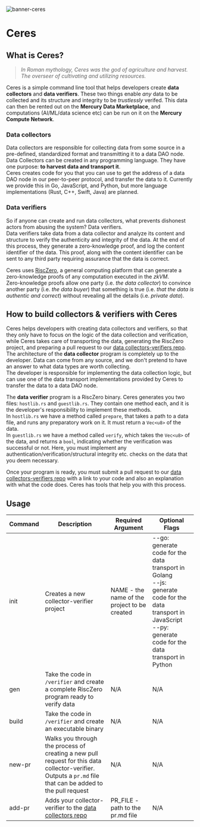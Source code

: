 
![banner-ceres](https://i.imgur.com/yQmEYC5.png)

# Ceres

## What is Ceres?

> *In Roman mythology, Ceres was the god of agriculture and harvest. The overseer of cultivating and utilizing resources.*

Ceres is a simple command line tool that helps developers create **data collectors** and **data verifiers**. These two things enable *any* data to be collected and its structure and integrity to be *trustlessly* verifed. This data can then be rented out on the **Mercury Data Marketplace**, and computations (AI/ML/data science etc) can be run on it on the **Mercury Compute Network**.   
   

### Data collectors    
Data collectors are responsible for collecting data from some source in a pre-defined, standardized format and transmitting it to a data DAO node. Data Collectors can be created in any programming language. They have one purpose: **to harvest data and transport it**.     
Ceres creates code for you that you can use to get the address of a data DAO node in our peer-to-peer protocol, and transfer the data to it. Currently we provide this in Go, JavaScript, and Python, but more language implementations (Rust, C++, Swift, Java) are planned.
    
### Data verifiers    
So if anyone can create and run data collectors, what prevents dishonest actors from abusing the system? Data verifiers.    
Data verifiers take data from a data collector and analyze its content and structure to verify the authenticity and integrity of the data. At the end of this process, they generate a zero-knowledge proof, and log the content identifier of the data. This proof, along with the content identifier can be sent to any third party requiring assurance that the data is correct.   
      
Ceres uses [RiscZero](https://github.com/risc0/risc0), a general computing platform that can generate a zero-knowledge proofs of any computation executed in the *zkVM*.   
Zero-knowledge proofs allow one party (i.e. *the data collector*) to convince another party (i.e. *the data buyer*) that something is true (i.e. *that the data is authentic and correct*) without revealing all the details (i.e. *private data*).   
     
## How to build collectors & verifiers with Ceres    
Ceres helps developers with creating data collectors and verifiers, so that they only have to focus on the logic of the data collection and verification, while Ceres takes care of transporting the data, generating the RiscZero project, and preparing a pull request to our [data collectors-verifiers repo](https://github.com/mercury-protocol/mcy-data-collectors).    
The architecture of the **data collector** program is completely up to the developer. Data can come from any source, and we don't pretend to have an answer to what data types are worth collecting.   
The developer is responsible for implementing the data collection logic, but can use one of the data transport implementations provided by Ceres to transfer the data to a data DAO node.   

The **data verifier** program is a RiscZero binary. Ceres generates you two files: `hostlib.rs` and `guestlib.rs`. They contain one method each, and it is the developer's responsibility to implement these methods.    
In `hostlib.rs` we have a method called `prepare`, that takes a path to a data file, and runs any preparatory work on it. It must return a `Vec<u8>` of the data.    
In `guestlib.rs` we have a method called `verify`, which takes the `Vec<u8>` of the data, and returns a `bool`, indicating whether the verification was successful or not. Here, you must implement any authentication/verification/structural integrity etc. checks on the data that you deem necessary.    
    
Once your program is ready, you must submit a pull request to our [data collectors-verifiers repo](https://github.com/mercury-protocol/mcy-data-collectors) with a link to your code and also an explanation with what the code does. Ceres has tools that help you with this process.    
     
## Usage
| Command | Description | Required Argument | Optional Flags | 
|---------|-------------|-------------------|----------------| 
| init    | Creates a new collector-verifier project | NAME - the name of the project to be created | --go: generate code for the data transport in Golang<br>--js: generate code for the data transport in JavaScript<br>--py: generate code for the data transport in Python |
| gen     | Take the code in `/verifier` and create a complete RiscZero program ready to verify data | N/A | N/A |
| build   | Take the code in `/verifier` and create an executable binary | N/A | N/A |
| new-pr  | Walks you through the process of creating a new pull request for this data collector-verifier. Outputs a `pr.md` file that can be added to the pull request | N/A | N/A |
| add-pr  | Adds your collector-verifier to the [data collectors repo](https://github.com/mercury-protocol/mcy-data-collectors) | PR_FILE - path to the pr.md file | N/A |


